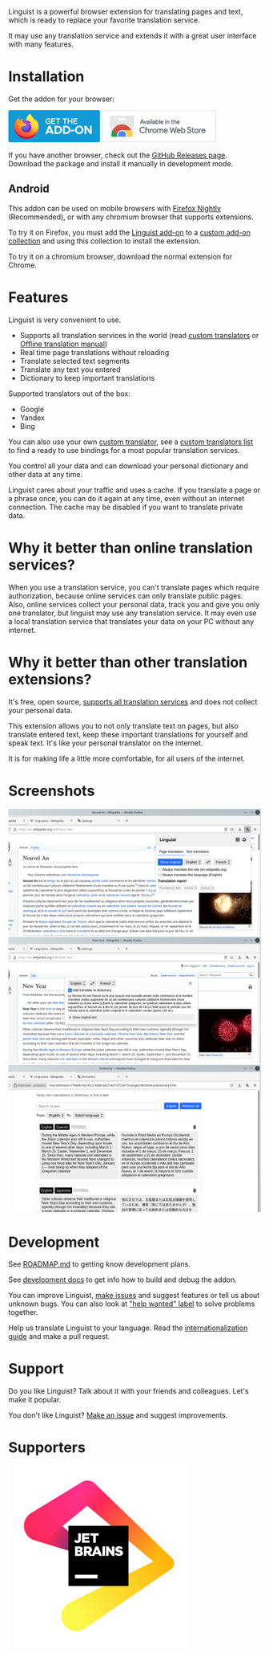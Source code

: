 Linguist is a powerful browser extension for translating pages and text, which is ready to replace your favorite translation service.

It may use any translation service and extends it with a great user interface with many features.

# Installation

Get the addon for your browser:

[![](./assets/firefox.png)](https://addons.mozilla.org/addon/linguist-translator/) [![](./assets/chrome.png)](https://chrome.google.com/webstore/detail/gbefmodhlophhakmoecijeppjblibmie)

<!-- [![](./assets/edge.png)](#) -->

If you have another browser, check out the [GitHub Releases page](https://github.com/vitonsky/linguist/releases). Download the package and install it manually in development mode.

## Android

<!-- Text partly copied from https://github.com/ajayyy/SponsorBlock/wiki/Android -->

This addon can be used on mobile browsers with [Firefox Nightly](https://play.google.com/store/apps/details?id=org.mozilla.fenix) (Recommended), or with any chromium browser that supports extensions.

To try it on Firefox, you must add the [Linguist add-on](https://addons.mozilla.org/addon/linguist-translator/) to a [custom add-on collection](https://www.ghacks.net/2020/10/01/you-can-now-install-any-add-on-in-firefox-nightly-for-android-but-it-is-complicated/) and using this collection to install the extension.

To try it on a chromium browser, download the normal extension for Chrome.

# Features

Linguist is very convenient to use.

- Supports all translation services in the world (read [custom translators](./docs/CustomTranslator.md) or [Offline translation manual](./docs/manuals/OfflineTranslation.md))
- Real time page translations without reloading
- Translate selected text segments
- Translate any text you entered
- Dictionary to keep important translations

Supported translators out of the box:

- Google
- Yandex
- Bing

You can also use your own [custom translator](./docs/CustomTranslator.md), see a [custom translators list](./modules/README.md) to find a ready to use bindings for a most popular translation services.

You control all your data and can download your personal dictionary and other data at any time.

Linguist cares about your traffic and uses a cache. If you translate a page or a phrase once, you can do it again at any time, even without an internet connection. The cache may be disabled if you want to translate private data.

# Why it better than online translation services?

When you use a translation service, you can't translate pages which require authorization, because online services can only translate public pages. Also, online services collect your personal data, track you and give you only one translator, but linguist may use any translation service. It may even use a local translation service that translates your data on your PC without any internet.

# Why it better than other translation extensions?

It's free, open source, [supports all translation services](./docs/CustomTranslator.md) and does not collect your personal data.

This extension allows you to not only translate text on pages, but also translate entered text, keep these important translations for yourself and speak text. It's like your personal translator on the internet.

It is for making life a little more comfortable, for all users of the internet.

# Screenshots

![](./assets/screen1.png)
![](./assets/screen2.png)
![](./assets/screen3.png)

# Development

See [ROADMAP.md](./ROADMAP.md) to getting know development plans.

See [development docs](./docs/Development.md) to get info how to build and debug the addon.

You can improve Linguist, [make issues](https://github.com/translate-tools/linguist/issues/new) and suggest features or tell us about unknown bugs. You can also look at ["help wanted" label](https://github.com/translate-tools/linguist/labels/help%20wanted) to solve problems together.

Help us translate Linguist to your language. Read the [internationalization guide](https://developer.mozilla.org/en-US/docs/Mozilla/Add-ons/WebExtensions/Internationalization) and make a pull request.

# Support

Do you like Linguist? Talk about it with your friends and colleagues. Let's make it popular.

You don't like Linguist? [Make an issue](https://github.com/translate-tools/linguist/issues/new) and suggest improvements.

# Supporters

![](./assets/jb_beam.svg)
